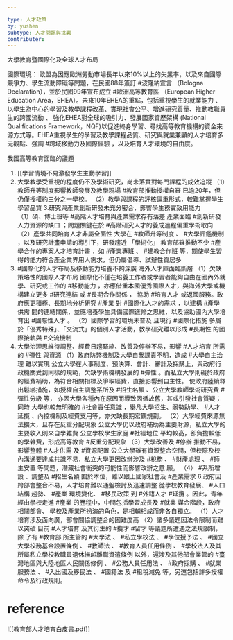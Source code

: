 ```yaml
---

type: 人才政策
by: yushen
subtype: 人才問題與挑戰
contributer: 
---
```


大學教育暨國際化及全球人才布局

國際環境：
歐盟為因應歐洲勞動市場長年以來10%以上的失業率，以及來自國際競爭力、學生流動障礙等問題，在民國88年簽訂 #波隆納宣言  （Bologna Declaration），並於民國99年宣布成立 #歐洲高等教育區 （European Higher Education Area，EHEA）。未來10年EHEA的重點，包括重視學生的就業能力 、以學生為中心的學習及教學課程改革、實現社會公平、增進研究質量、推動教職員生的跨國流動 、 強化EHEA對全球的吸引力、發展國家資歷架構 (National Qualifications Framework，NQF)以促進終身學習、尋找高等教育機構的資金來源方式等。EHEA重視學生的學習及教學課程品質、研究與就業兼顧的人才培育多元觀點、強調 #跨域移動力及國際經驗 ，以及培育人才環境的自由度。

我國高等教育面臨的議題
1. [[學習情境不易激發學生主動學習]]
2. 大學教學受重視的程度仍不及學術研究，尚未落實對每門課程的成效追蹤
     （1）教師升等制度影響教師發展及教學現場
			  #教育部推動授權自審 已逾20年，但仍僅授權約三分之一學校。
	 （2）教學與課程的評核偏重形式，較難掌握學生學習品質
3.研究與產業創新研發未充分密合，影響學生務實致用能力	 
     （1）碩、博士班等 #高階人才培育與產業需求存有落差
	         產業面臨 #創新研發人力資源的缺口 ；問題關鍵在於 #高階研究人才的養成過程偏重學術取向 
	（2）產學共同培育人才非屬全面性
	         大學在 #教師升等制度 、 #大學評鑑機制 ，以及研究計畫申請的導引下，研發趨近 「學術化」
			  教育部雖推動不少 #產學合作的專案人才培育計畫 ，如 #產業專班 、 #建教合作班 等，期使學生習得的能力符合產企業界用人需求，但仍屬倡導、試辦性質居多
4. #國際化的人才布局及移動能力培養不夠深廣
    海外人才庫面臨斷層
	  （1）欠缺策略性的國際人才布局
			 國際化不僅在培養工作者或學習者能夠自由在國內外就學、研究或工作的 #移動能力 ，亦應借重本國優秀國際人才，與海外大學或機構建立更多 #研究連結 或 #長期合作關係 ， 協助 #培育人才 或返國服務。政府應更積極、長期地分析研究 #產業 對 #國際化人才的需求 ，以建構 #產學供需 間的連結關係，並應培養學生具備國際進修之思維，以及協助國內大學培育出 #國際性人才 。 
	（2）國際學習的環境未普及
	         且現行 #國際化措施 多屬於「優秀特殊」、「交流式」的個別人才活動，教學研究難以形成 #長期性 的國際接軌與 #交流機制 
5. 大學治理思維待調整、經費日趨緊縮、改善及停辦不易，影響 #人才培育 所需的 #彈性 與資源
    （1）政府防弊機制及大學自我課責不明，造成 #大學自主治理 難以實現
	        公立大學在人事制度、預決算、會計、審計及採購上，與政府行政機關受到同樣的規範，欠缺學術機構發展的 #彈性 。而私立大學則礙於政府的經費補助，為符合相關指標及爭取經費，直接影響到自主性。
			使政府陸續釋出鬆綁措施，如授權自主調整系所及 #招生名額 、公立大學教師學術研究費 #彈性分級 等， 亦因大學各種內在原因而導致因循故舊，甚或引發社會質疑；同時 大學也較無明確的 #社會責任意識 ，舉凡大學招生、弱勢助學、 #人才延攬 、內控機制及經費支用等，亦欠缺長期宏觀規劃。
	（2）大學經費來源無法擴大，且存在反重分配現象
	        公立大學仍以政府補助為主要財源，私立大學的主要收入則來自學雜費
			公立學校學生家庭 #社經地位 平均較高，卻負擔較低的學雜費，形成高等教育 #反重分配現象
	（3）大學改善及 #停辦 推動不易，影響整體 #人才供需 及 #資源配置
	         公立大學雖有資源整合空間，但校際及校內溝通要達成共識不易，私立大學更因改辦涉及 #稅務 、 #財產處理 、 #師生安置 等問題，潛藏社會衝突的可能性而影響改辦之意
			 願。
	（4） #系所增設 、調整及 #招生名額 囿於本位，難以跟上國家社會及 #產業需求
6.政府因跨部會整合不易，人才培育難以通盤檢討及迅速調整
		從學校教育發展、 #人口結構 趨勢、  #產業 環境變化、 #移民政策 到 #外籍人才 #延攬 。因此，青年經由學校走進 #產業 的歷程中，中間包括學習成長及 #就業 媒合階段，政府相關部會、 學校及產業所扮演的角色，是相輔相成而非各自獨立。
	（1）人才培育涉及面向廣，部會間協調整合的困難度高
	（2）諸多議題因法令限制而難以突破 
	         目前 #人才培育 及其衍生的 #攬才 #留才 等議題所遭遇之法規限制，除 了有 #教育部 所主管的 #大學法 、 #私立學校法 、 #學位授予法 、  #國立大學校務基金設置條例 、 #教師法 、 #教育人員任用條例 、 #學校法人及其所屬私立學校教職員退休撫卹離職資遣條例  以外，還涉及其他部會業管的 #臺灣地區與大陸地區人民關係條例 、 #公務人員任用法 、 #政府採購 、 #就業服務法 、 #入出國及移民法 、 #國籍法 及 #租稅減免 等，另還包括許多授權命令及行政規則。
			
			
# reference
![[教育部人才培育白皮書.pdf]]


    
			

